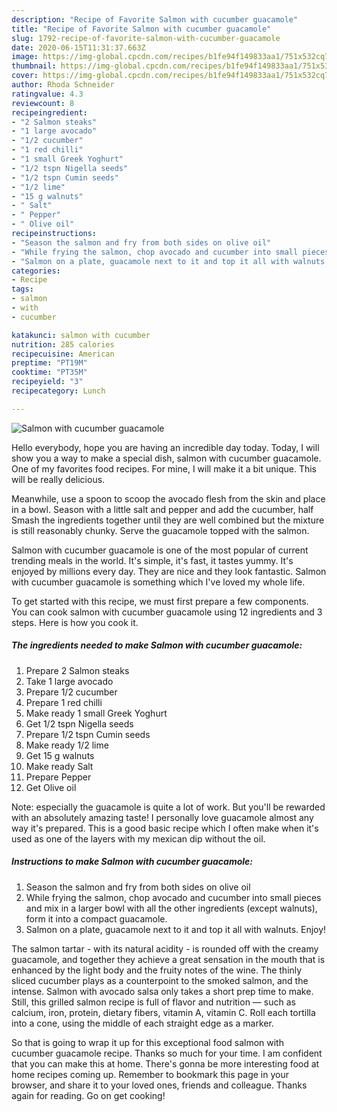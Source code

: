```yaml
---
description: "Recipe of Favorite Salmon with cucumber guacamole"
title: "Recipe of Favorite Salmon with cucumber guacamole"
slug: 1792-recipe-of-favorite-salmon-with-cucumber-guacamole
date: 2020-06-15T11:31:37.663Z
image: https://img-global.cpcdn.com/recipes/b1fe94f149833aa1/751x532cq70/salmon-with-cucumber-guacamole-recipe-main-photo.jpg
thumbnail: https://img-global.cpcdn.com/recipes/b1fe94f149833aa1/751x532cq70/salmon-with-cucumber-guacamole-recipe-main-photo.jpg
cover: https://img-global.cpcdn.com/recipes/b1fe94f149833aa1/751x532cq70/salmon-with-cucumber-guacamole-recipe-main-photo.jpg
author: Rhoda Schneider
ratingvalue: 4.3
reviewcount: 8
recipeingredient:
- "2 Salmon steaks"
- "1 large avocado"
- "1/2 cucumber"
- "1 red chilli"
- "1 small Greek Yoghurt"
- "1/2 tspn Nigella seeds"
- "1/2 tspn Cumin seeds"
- "1/2 lime"
- "15 g walnuts"
- " Salt"
- " Pepper"
- " Olive oil"
recipeinstructions:
- "Season the salmon and fry from both sides on olive oil"
- "While frying the salmon, chop avocado and cucumber into small pieces and mix in a larger bowl with all the other ingredients (except walnuts), form it into a compact guacamole."
- "Salmon on a plate, guacamole next to it and top it all with walnuts. Enjoy!"
categories:
- Recipe
tags:
- salmon
- with
- cucumber

katakunci: salmon with cucumber 
nutrition: 285 calories
recipecuisine: American
preptime: "PT19M"
cooktime: "PT35M"
recipeyield: "3"
recipecategory: Lunch

---
```



![Salmon with cucumber guacamole](https://img-global.cpcdn.com/recipes/b1fe94f149833aa1/751x532cq70/salmon-with-cucumber-guacamole-recipe-main-photo.jpg)

Hello everybody, hope you are having an incredible day today. Today, I will show you a way to make a special dish, salmon with cucumber guacamole. One of my favorites food recipes. For mine, I will make it a bit unique. This will be really delicious.

Meanwhile, use a spoon to scoop the avocado flesh from the skin and place in a bowl. Season with a little salt and pepper and add the cucumber, half Smash the ingredients together until they are well combined but the mixture is still reasonably chunky. Serve the guacamole topped with the salmon.

Salmon with cucumber guacamole is one of the most popular of current trending meals in the world. It's simple, it's fast, it tastes yummy. It's enjoyed by millions every day. They are nice and they look fantastic. Salmon with cucumber guacamole is something which I've loved my whole life.


To get started with this recipe, we must first prepare a few components. You can cook salmon with cucumber guacamole using 12 ingredients and 3 steps. Here is how you cook it.

<!--inarticleads1-->

##### The ingredients needed to make Salmon with cucumber guacamole:

1. Prepare 2 Salmon steaks
1. Take 1 large avocado
1. Prepare 1/2 cucumber
1. Prepare 1 red chilli
1. Make ready 1 small Greek Yoghurt
1. Get 1/2 tspn Nigella seeds
1. Prepare 1/2 tspn Cumin seeds
1. Make ready 1/2 lime
1. Get 15 g walnuts
1. Make ready  Salt
1. Prepare  Pepper
1. Get  Olive oil


Note: especially the guacamole is quite a lot of work. But you&#39;ll be rewarded with an absolutely amazing taste! I personally love guacamole almost any way it&#39;s prepared. This is a good basic recipe which I often make when it&#39;s used as one of the layers with my mexican dip without the oil. 

<!--inarticleads2-->

##### Instructions to make Salmon with cucumber guacamole:

1. Season the salmon and fry from both sides on olive oil
1. While frying the salmon, chop avocado and cucumber into small pieces and mix in a larger bowl with all the other ingredients (except walnuts), form it into a compact guacamole.
1. Salmon on a plate, guacamole next to it and top it all with walnuts. Enjoy!


The salmon tartar - with its natural acidity - is rounded off with the creamy guacamole, and together they achieve a great sensation in the mouth that is enhanced by the light body and the fruity notes of the wine. The thinly sliced cucumber plays as a counterpoint to the smoked salmon, and the intense. Salmon with avocado salsa only takes a short prep time to make. Still, this grilled salmon recipe is full of flavor and nutrition — such as calcium, iron, protein, dietary fibers, vitamin A, vitamin C. Roll each tortilla into a cone, using the middle of each straight edge as a marker. 

So that is going to wrap it up for this exceptional food salmon with cucumber guacamole recipe. Thanks so much for your time. I am confident that you can make this at home. There's gonna be more interesting food at home recipes coming up. Remember to bookmark this page in your browser, and share it to your loved ones, friends and colleague. Thanks again for reading. Go on get cooking!
